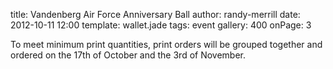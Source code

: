 title: Vandenberg Air Force Anniversary Ball
author: randy-merrill
date: 2012-10-11 12:00
template: wallet.jade
tags: event
gallery: 400
onPage: 3

To meet minimum print quantities, print orders will be grouped together and ordered on the 17th of October and the 3rd of November.
